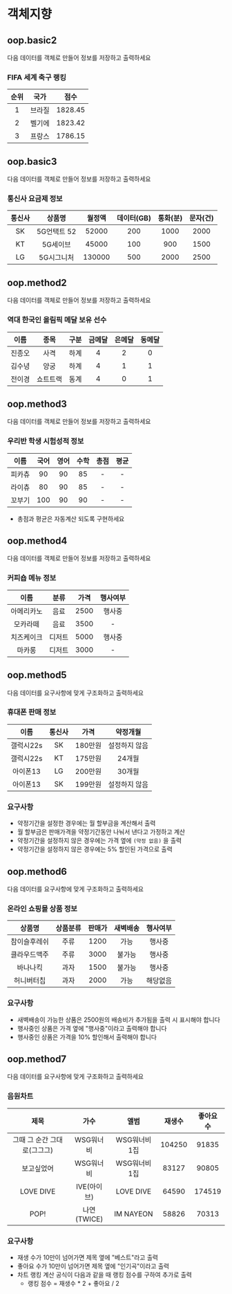# 객체지향

## oop.basic2

다음 데이터를 객체로 만들어 정보를 저장하고 출력하세요

### FIFA 세계 축구 랭킹

| 순위 | 국가 | 점수 |
| :---: | :---: | :---: |
| 1 | 브라질 | 1828.45 |
| 2 | 벨기에 | 1823.42 |
| 3 | 프랑스 | 1786.15 |

## oop.basic3

다음 데이터를 객체로 만들어 정보를 저장하고 출력하세요

### 통신사 요금제 정보

| 통신사 | 상품명 | 월정액 | 데이터(GB) | 통화(분) | 문자(건) |
| :---: | :---: | :---: | :---: | :---: | :---: |
| SK | 5G언택트 52 | 52000 | 200 | 1000 | 2000 |
| KT | 5G세이브 | 45000 | 100 | 900 | 1500 |
| LG | 5G시그니처 | 130000 | 500 | 2000 | 2500 |

## oop.method2

다음 데이터를 객체로 만들어 정보를 저장하고 출력하세요

### 역대 한국인 올림픽 메달 보유 선수

| 이름 | 종목 | 구분 | 금메달 | 은메달 | 동메달 |
| :---: | :---: | :---: | :---: | :---: | :---: |
| 진종오 | 사격 | 하계 | 4 | 2 | 0 |
| 김수녕 | 양궁 | 하계 | 4 | 1 | 1 |
| 전이경 | 쇼트트랙 | 동계 | 4 | 0 | 1 | 

## oop.method3

다음 데이터를 객체로 만들어 정보를 저장하고 출력하세요

### 우리반 학생 시험성적 정보

| 이름 | 국어 | 영어 | 수학 | 총점 | 평균 |
| :---: | :---: | :---: | :---: | :---: | :---: |
| 피카츄 | 90 | 90 | 85 | - | - |
| 라이츄 | 80 | 90 | 85 | - | - |
| 꼬부기 | 100 | 90 | 90 | - | - |

- 총점과 평균은 자동계산 되도록 구현하세요

## oop.method4

다음 데이터를 객체로 만들어 정보를 저장하고 출력하세요

### 커피숍 메뉴 정보

| 이름 | 분류 | 가격 | 행사여부 | 
| :---: | :---: | :---: | :---: |
| 아메리카노 | 음료 | 2500 | 행사중 | 
| 모카라떼 | 음료 | 3500 | - | 
| 치즈케이크 | 디저트 | 5000 | 행사중 |
| 마카롱 | 디저트 | 3000 | - |

## oop.method5

다음 데이터를 요구사항에 맞게 구조화하고 출력하세요

### 휴대폰 판매 정보

| 이름 | 통신사 | 가격 | 약정개월 |
| :---: | :---: | :---: | :---: |
| 갤럭시22s | SK | 180만원 | 설정하지 않음 |
| 갤럭시22s | KT | 175만원 | 24개월 |
| 아이폰13 |  LG | 200만원 | 30개월 |
| 아이폰13 | SK | 199만원 | 설정하지 않음 |

### 요구사항

- 약정기간을 설정한 경우에는 월 할부금을 계산해서 출력
- 월 할부금은 판매가격을 약정기간동안 나눠서 낸다고 가정하고 계산
- 약정기간을 설정하지 않은 경우에는 가격 옆에 `(약정 없음)` 을 출력
- 약정기간을 설정하지 않은 경우에는 5% 할인된 가격으로 출력

## oop.method6

다음 데이터를 요구사항에 맞게 구조화하고 출력하세요

### 온라인 쇼핑몰 상품 정보

| 상품명 | 상품분류 | 판매가 | 새벽배송 | 행사여부 |
| :---: | :---: | :---: | :---: | :---: |
| 참이슬후레쉬 | 주류 | 1200 | 가능 | 행사중 |
| 클라우드맥주 | 주류 | 3000 | 불가능 | 행사중 |
| 바나나킥 | 과자 | 1500 | 불가능 | 행사중 |
| 허니버터칩 | 과자 | 2000 | 가능 | 해당없음 |

### 요구사항

- 새벽배송이 가능한 상품은 2500원의 배송비가 추가됨을 출력 시 표시해야 합니다
- 행사중인 상품은 가격 옆에 "행사중"이라고 출력해야 합니다 
- 행사중인 상품은 가격을 10% 할인해서 출력해야 합니다

## oop.method7

다음 데이터를 요구사항에 맞게 구조화하고 출력하세요

### 음원차트

| 제목 | 가수 | 앨범 | 재생수 | 좋아요 수 |
| :---: | :---: | :---: | :---: | :---: |
| 그때 그 순간 그대로(그그그) | WSG워너비 | WSG워너비 1집 | 104250 | 91835 |
| 보고싶었어 | WSG워너비 | WSG워너비 1집 | 83127 | 90805 |
| LOVE DIVE | IVE(아이브) | LOVE DIVE | 64590 | 174519 |
| POP! | 나연(TWICE) | IM NAYEON | 58826 | 70313 |

### 요구사항
- 재생 수가 10만이 넘어가면 제목 옆에 "베스트"라고 출력
- 좋아요 수가 10만이 넘어가면 제목 옆에 "인기곡"이라고 출력
- 차트 랭킹 계산 공식이 다음과 같을 때 랭킹 점수를 구하여 추가로 출력
	- 랭킹 점수 = 재생수 * 2 + 좋아요 / 2














